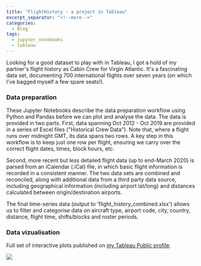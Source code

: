 ```yaml
---
title: "FlightHistory - a project in Tableau"
excerpt_separator: "<!--more-->"
categories:
  - Blog
tags:
  - jupyter_notebooks
  - tableau
---
```


Looking for a good dataset to play with in Tableau, I got a hold of my partner's flight history as Cabin Crew for Virgin Atlantic. It's a fascinating data set, documenting 700 international flights over seven years (on which I've bagged myself a few spare seats!).



### Data preparation

These Jupyter Notebooks describe the data preparation workflow using Python and Pandas before we can plot and analyse the data. The data is provided in two parts. First, data spanning Oct 2012 - Oct 2019 are provided in a series of Excel files ("Historical Crew Data"). Note that, where a flight runs over midnight GMT, its data spans two rows. A key step in this workflow is to keep just one row per flight, ensuring we carry over the correct flight dates, times, block hours, etc.

Second, more recent but less detailed flight data (up to end-March 2020) is parsed from an iCalendar (.iCal) file, in which basic flight information is recorded in a consistent manner. The two data sets are combined and reconciled, along with additional data from a third party data source, including geographical information (including airport lat/long) and distances calculated between origin/destination airports.

The final time-series data (output to 'flight_history_combined.xlsx') allows us to filter and categorise data on aircraft type, airport code, city, country, distance, flight time, shifts/blocks and roster periods.

### Data vizualisation

Full set of interactive plots published on <a href="https://public.tableau.com/profile/alan.wilson7526#!/" target="_blank">my Tableau Public profile</a>.

<div class='tableauPlaceholder' id='viz1591025035413' style='position: relative'><noscript><a href='#'><img alt=' ' src='https:&#47;&#47;public.tableau.com&#47;static&#47;images&#47;Ca&#47;CabinCrewFlightHistory&#47;FlightHistory&#47;1_rss.png' style='border: none' /></a></noscript><object class='tableauViz'  style='display:none;'><param name='host_url' value='https%3A%2F%2Fpublic.tableau.com%2F' /> <param name='embed_code_version' value='3' /> <param name='site_root' value='' /><param name='name' value='CabinCrewFlightHistory&#47;FlightHistory' /><param name='tabs' value='no' /><param name='toolbar' value='yes' /><param name='static_image' value='https:&#47;&#47;public.tableau.com&#47;static&#47;images&#47;Ca&#47;CabinCrewFlightHistory&#47;FlightHistory&#47;1.png' /> <param name='animate_transition' value='yes' /><param name='display_static_image' value='yes' /><param name='display_spinner' value='yes' /><param name='display_overlay' value='yes' /><param name='display_count' value='yes' /></object></div>                <script type='text/javascript'>                    var divElement = document.getElementById('viz1591025035413');                    var vizElement = divElement.getElementsByTagName('object')[0];                    vizElement.style.width='1016px';vizElement.style.height='991px';                    var scriptElement = document.createElement('script');                    scriptElement.src = 'https://public.tableau.com/javascripts/api/viz_v1.js';                    vizElement.parentNode.insertBefore(scriptElement, vizElement);                </script>